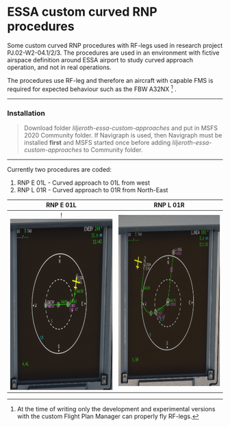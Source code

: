 # ESSA custom curved RNP procedures
Some custom curved RNP procedures with RF-legs used in research project PJ.02-W2-04.1/2/3. The procedures are used in an environment with fictive airspace definition around ESSA airport to study curved approach operation, and not in real operations.

The procedures use RF-leg and therefore an aircraft with capable FMS is required for expected behaviour such as the FBW A32NX [^1] .

[^1]: At the time of writing only the development and experimental versions with the custom Flight Plan Manager can properly fly RF-legs.

---
### Installation 
> Download folder *liljeroth-essa-custom-approaches* and put in MSFS 2020 Community folder. If Navigraph is used, then Navigraph must be installed **first** and MSFS started once before adding *liljeroth-essa-custom-approaches* to Community folder.
---

Currently two procedures are coded:
1. RNP E 01L  - Curved approach to 01L from west
2. RNP L 01R - Curved approach to 01R from North-East


RNP E 01L             |  RNP L 01R
:-------------------------:|:-------------------------:
!<img src="./images/ENEBY_ND.png" width="400" height="400" /> |  <img src="./images/LUNDA_ND.png" width="400" height="400" /> 

